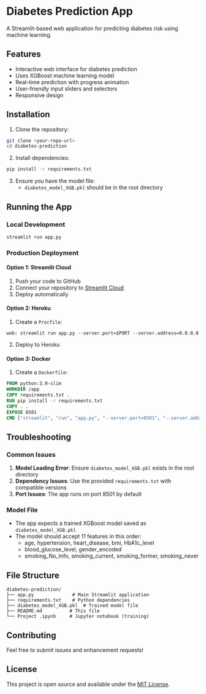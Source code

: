 # Diabetes Prediction App

A Streamlit-based web application for predicting diabetes risk using machine learning.

## Features

- Interactive web interface for diabetes prediction
- Uses XGBoost machine learning model
- Real-time prediction with progress animation
- User-friendly input sliders and selectors
- Responsive design

## Installation

1. Clone the repository:
```bash
git clone <your-repo-url>
cd diabetes-prediction
```

2. Install dependencies:
```bash
pip install -r requirements.txt
```

3. Ensure you have the model file:
   - `diabetes_model_XGB.pkl` should be in the root directory

## Running the App

### Local Development
```bash
streamlit run app.py
```

### Production Deployment

#### Option 1: Streamlit Cloud
1. Push your code to GitHub
2. Connect your repository to [Streamlit Cloud](https://streamlit.io/cloud)
3. Deploy automatically

#### Option 2: Heroku
1. Create a `Procfile`:
```
web: streamlit run app.py --server.port=$PORT --server.address=0.0.0.0
```

2. Deploy to Heroku

#### Option 3: Docker
1. Create a `Dockerfile`:
```dockerfile
FROM python:3.9-slim
WORKDIR /app
COPY requirements.txt .
RUN pip install -r requirements.txt
COPY . .
EXPOSE 8501
CMD ["streamlit", "run", "app.py", "--server.port=8501", "--server.address=0.0.0.0"]
```

## Troubleshooting

### Common Issues

1. **Model Loading Error**: Ensure `diabetes_model_XGB.pkl` exists in the root directory
2. **Dependency Issues**: Use the provided `requirements.txt` with compatible versions
3. **Port Issues**: The app runs on port 8501 by default

### Model File
- The app expects a trained XGBoost model saved as `diabetes_model_XGB.pkl`
- The model should accept 11 features in this order:
  - age, hypertension, heart_disease, bmi, HbA1c_level
  - blood_glucose_level, gender_encoded
  - smoking_No_Info, smoking_current, smoking_former, smoking_never

## File Structure

```
diabetes-prediction/
├── app.py              # Main Streamlit application
├── requirements.txt    # Python dependencies
├── diabetes_model_XGB.pkl  # Trained model file
├── README.md          # This file
└── Project .ipynb     # Jupyter notebook (training)
```

## Contributing

Feel free to submit issues and enhancement requests!

## License

This project is open source and available under the [MIT License](LICENSE).
